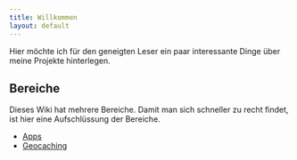 ```yaml
---
title: Willkommen
layout: default
---
```

Hier möchte ich für den geneigten Leser ein paar interessante Dinge über meine Projekte hinterlegen.

## Bereiche

Dieses Wiki hat mehrere Bereiche. Damit man sich schneller zu recht findet, ist hier eine Aufschlüssung der Bereiche.

  - [Apps]
  - [Geocaching]

[Apps]:http://wiki.mars3142.org/apps
[Geocaching]:http://wiki.mars3142.org/geocaching
